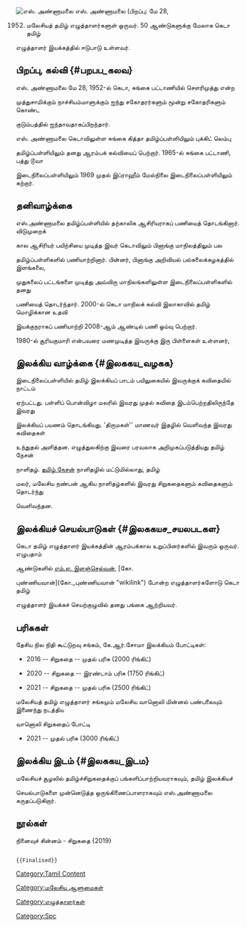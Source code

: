 ![எஸ். அண்ணாமலை](அண்ணாமலை.jpg "எஸ். அண்ணாமலை") எஸ். அண்ணாமலை (பிறப்பு: மே 28,
1952) மலேசியத் தமிழ் எழுத்தாளர்களுள் ஒருவர். 50 ஆண்டுகளுக்கு மேலாக கெடா தமிழ்
எழுத்தாளர் இயக்கத்தில் ஈடுபாடு உள்ளவர்.

## பிறப்பு, கல்வி {#பறபப_கலவ}

எஸ். அண்ணாமலை மே 28, 1952-ல் கெடா, சுங்கை பட்டாணியில் சௌரிமுத்து என்ற
முத்துசாமிக்கும் நாச்சியம்மாளுக்கும் ஐந்து சகோதரர்களும் மூன்று சகோதரிகளும் கொண்ட
குடும்பத்தில் ஐந்தாவதாகப்பிறந்தார்.

எஸ். அண்ணாமலை கெடாவிலுள்ள சுங்கை கித்தா தமிழ்ப்பள்ளியிலும் புக்கிட் லெம்பு
தமிழ்ப்பள்ளியிலும் தனது ஆரம்பக் கல்வியைப் பெற்றார். 1965-ல் சுங்கை பட்டாணி, பத்து டூவா
இடைநிலைப்பள்ளியிலும் 1969 முதல் இப்ராஹீம் மேல்நிலை இடைநிலைப்பள்ளியிலும் கற்றார்.

## தனிவாழ்க்கை

எஸ்.அண்ணாமலை தமிழ்ப்பள்ளியில் தற்காலிக ஆசிரியராகப் பணியைத் தொடங்கினார். விடுமுறைக்
கால ஆசிரியர் பயிற்சியை முடித்த இவர் கெடாவிலும் பினாங்கு மாநிலத்திலும் பல
தமிழ்ப்பள்ளிகளில் பணியாற்றினார். பின்னர், பினாங்கு அறிவியல் பல்கலைக்கழகத்தில் இளங்கலை,
முதுகலைப் பட்டங்களை முடித்து அவ்விரு மாநிலங்களிலுள்ள இடைநிலைப்பள்ளிகளில் தனது
பணியைத் தொடர்ந்தார். 2000-ல் கெடா மாநிலக் கல்வி இலாகாவில் தமிழ் மொழிக்கான உதவி
இயக்குநராகப் பணியாற்றி 2008-ஆம் ஆண்டில் பணி ஓய்வு பெற்றார்.

1980-ல் சூரியகுமாரி என்பவரை மணமுடித்த இவருக்கு இரு பிள்ளைகள் உள்ளனர்,

## இலக்கிய வாழ்க்கை {#இலககய_வழகக}

இடைநிலைப்பள்ளியில் தமிழ் இலக்கியப் பாடம் பயிலுகையில் இவருக்குக் கவிதையில் நாட்டம்
ஏற்பட்டது. பள்ளிப் பொன்விழா மலரில் இவரது முதல் கவிதை இடம்பெற்றதிலிருந்தே இவரது
இலக்கியப் பயணம் தொடங்கியது. \'திருமகள்'' மாணவர் இதழில் வெளிவந்த இவரது கவிதைகள்
உந்துதல் அளித்தன. எழுத்துலகிற்கு இவரை பரவலாக அறிமுகப்படுத்தியது தமிழ் நேசன்
நாளிதழ். [தமிழ் நேசன்](தமிழ்_நேசன் "wikilink") நாளிதழில் மட்டுமில்லாது, தமிழ்
மலர், மலேசிய நண்பன் ஆகிய நாளிதழ்களில் இவரது சிறுகதைகளும் கவிதைகளும் தொடர்ந்து
வெளிவந்தன.

## இலக்கியச் செயல்பாடுகள் {#இலககயச_சயலபடகள}

கெடா தமிழ் எழுத்தாளர் இயக்கத்தின் ஆரம்பக்கால உறுப்பினர்களில் இவரும் ஒருவர். எழுபதாம்
ஆண்டுகளில் [எம்.ஏ. இளஞ்செல்வன்](எம்._ஏ._இளஞ்செல்வன் "wikilink"), [கோ.
புண்ணியவான்](கோ._புண்ணியவான் "wikilink") போன்ற எழுத்தாளர்களோடு கெடா தமிழ்
எழுத்தாளர் இயக்கச் செயற்குழுவில் தனது பங்கை ஆற்றியவர்.

## பரிசுகள்

தேசிய நில நிதி கூட்டுறவு சங்கம், கே.ஆர்.சோமா இலக்கியம் போட்டிகள்:

-   2016 -- சிறுகதை -- முதல் பரிசு (2000 ரிங்கிட்)
-   2020 -- சிறுகதை -- இரண்டாம் பரிசு (1750 ரிங்கிட்)
-   2021 -- சிறுகதை -- முதல் பரிசு (2500 ரிங்கிட்)

மலேசியத் தமிழ் எழுத்தாளர் சங்கமும் மலேசிய வானொலி மின்னல் பண்பலையும் இணைந்து நடத்திய
வானொலி சிறுகதைப் போட்டி

-   2021 -- முதல் பரிசு (3000 ரிங்கிட்)

## இலக்கிய இடம் {#இலககய_இடம}

மலேசியச் சூழலில் தமிழ்ச்சிறுகதைக்குப் பங்களிப்பாற்றியவராகவும், தமிழ் இலக்கியச்
செயல்பாடுகளை முன்னெடுத்த ஒருங்கிணைப்பாளராகவும் எஸ்.அண்ணாமலை கருதப்படுகிறார்.

## நூல்கள்

நினைவுச் சின்னம் - சிறுகதை {2019}

```{=mediawiki}
{{Finalised}}
```
[Category:Tamil Content](Category:Tamil_Content "wikilink")
[Category:மலேசிய ஆளுமைகள்](Category:மலேசிய_ஆளுமைகள் "wikilink")
[Category:எழுத்தாளர்கள்](Category:எழுத்தாளர்கள் "wikilink")
[Category:Spc](Category:Spc "wikilink")
